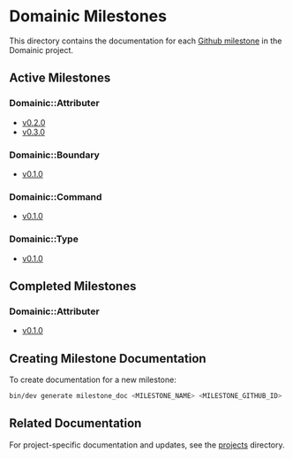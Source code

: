 # Domainic Milestones

This directory contains the documentation for each [Github milestone](https://github.com/domainic/domainic/milestones)
in the Domainic project.

## Active Milestones

### Domainic::Attributer

* [v0.2.0](./domainic-attributer-v0.2.0.md)
* [v0.3.0](./domainic-attributer-v0.3.0.md)

### Domainic::Boundary

* [v0.1.0](./domainic-boundary-v0.1.0.md)

### Domainic::Command

* [v0.1.0](./domainic-command-v0.1.0.md)

### Domainic::Type

* [v0.1.0](./domainic-type-v0.1.0.md)

## Completed Milestones

### Domainic::Attributer

* [v0.1.0](./domainic-attributer-v0.1.0.md)

## Creating Milestone Documentation

To create documentation for a new milestone:

```bash
bin/dev generate milestone_doc <MILESTONE_NAME> <MILESTONE_GITHUB_ID>
```

## Related Documentation

For project-specific documentation and updates, see the [projects](../projects) directory.
